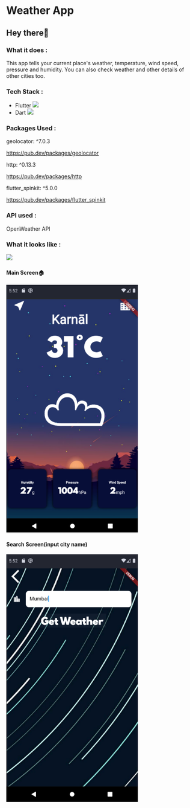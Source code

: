 # Weather App

## Hey there👋

### What it does :
This app tells your current place's weather, temperature, wind speed, pressure and humidity. You can also check weather and other details of other cities too.

### Tech Stack :
- Flutter <img width="10" src="https://cdn.worldvectorlogo.com/logos/flutter-logo.svg">
- Dart <img width="13" src="https://upload.wikimedia.org/wikipedia/commons/thumb/7/7e/Dart-logo.png/768px-Dart-logo.png">

### Packages Used :
geolocator: ^7.0.3

https://pub.dev/packages/geolocator

http: ^0.13.3 

https://pub.dev/packages/http

flutter_spinkit: ^5.0.0 

https://pub.dev/packages/flutter_spinkit

### API used :
OpenWeather API

### What it looks like :
<img width="100" src="https://media2.giphy.com/media/W3MyhCrgfBlXDV349M/giphy.gif?cid=ecf05e47w1tomm79e4dr6d92is4ydmjowcip7bwa0nnurnwj&rid=giphy.gif&ct=s">

<h4>Main Screen🏠</h4>

<img width="350" src="https://raw.githubusercontent.com/sanchitpasricha/FlutterLearning/main/WeatherApp/Screen1.png">

<h4>Search Screen(input city name)</h4>
<img width="350" src="https://raw.githubusercontent.com/sanchitpasricha/FlutterLearning/main/WeatherApp/Screen2.png">



